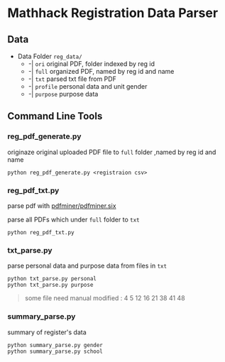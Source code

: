 Mathhack Registration Data Parser
===
## Data
* Data Folder `reg_data/`
    * -| `ori`   original PDF, folder indexed by reg id
    * -| `full`  organized PDF, named by reg id and name
    * -| `txt`  parsed txt file from PDF
    * -| `profile` personal data and unit gender
    * -| `purpose` purpose data

## Command Line Tools
### reg_pdf_generate.py
originaze original uploaded PDF file to `full` folder ,named by reg id and name
```
python reg_pdf_generate.py <registraion csv>
```

### reg_pdf_txt.py
parse pdf with [pdfminer/pdfminer.six](https://github.com/pdfminer/pdfminer.six)

parse all PDFs which under `full` folder to `txt`
```
python reg_pdf_txt.py
```
### txt_parse.py
parse personal data and purpose data from files in `txt`
```
python txt_parse.py personal
python txt_parse.py purpose
```
> some file need manual modified : 
> 4 5 12 16 21 38 41 48

### summary_parse.py
summary of register's data
```
python summary_parse.py gender
python summary_parse.py school

```

